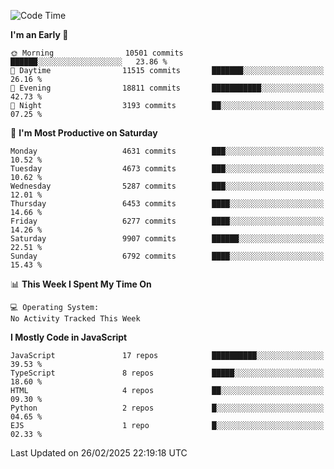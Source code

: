 <!--START_SECTION:waka-->
![Code Time](http://img.shields.io/badge/Code%20Time-3%2C498%20hrs%2059%20mins-blue)

**I'm an Early 🐤** 

```text
🌞 Morning                10501 commits       ██████░░░░░░░░░░░░░░░░░░░   23.86 % 
🌆 Daytime                11515 commits       ███████░░░░░░░░░░░░░░░░░░   26.16 % 
🌃 Evening                18811 commits       ███████████░░░░░░░░░░░░░░   42.73 % 
🌙 Night                  3193 commits        ██░░░░░░░░░░░░░░░░░░░░░░░   07.25 % 
```
📅 **I'm Most Productive on Saturday** 

```text
Monday                   4631 commits        ███░░░░░░░░░░░░░░░░░░░░░░   10.52 % 
Tuesday                  4673 commits        ███░░░░░░░░░░░░░░░░░░░░░░   10.62 % 
Wednesday                5287 commits        ███░░░░░░░░░░░░░░░░░░░░░░   12.01 % 
Thursday                 6453 commits        ████░░░░░░░░░░░░░░░░░░░░░   14.66 % 
Friday                   6277 commits        ████░░░░░░░░░░░░░░░░░░░░░   14.26 % 
Saturday                 9907 commits        ██████░░░░░░░░░░░░░░░░░░░   22.51 % 
Sunday                   6792 commits        ████░░░░░░░░░░░░░░░░░░░░░   15.43 % 
```


📊 **This Week I Spent My Time On** 

```text
💻 Operating System: 
No Activity Tracked This Week
```

**I Mostly Code in JavaScript** 

```text
JavaScript               17 repos            ██████████░░░░░░░░░░░░░░░   39.53 % 
TypeScript               8 repos             █████░░░░░░░░░░░░░░░░░░░░   18.60 % 
HTML                     4 repos             ██░░░░░░░░░░░░░░░░░░░░░░░   09.30 % 
Python                   2 repos             █░░░░░░░░░░░░░░░░░░░░░░░░   04.65 % 
EJS                      1 repo              █░░░░░░░░░░░░░░░░░░░░░░░░   02.33 % 
```




 Last Updated on 26/02/2025 22:19:18 UTC
<!--END_SECTION:waka-->

<!--
**likaiqiang/likaiqiang** is a ✨ _special_ ✨ repository because its `README.md` (this file) appears on your GitHub profile.

Here are some ideas to get you started:

- 🔭 I’m currently working on ...
- 🌱 I’m currently learning ...
- 👯 I’m looking to collaborate on ...
- 🤔 I’m looking for help with ...
- 💬 Ask me about ...
- 📫 How to reach me: ...
- 😄 Pronouns: ...
- ⚡ Fun fact: ...
-->
